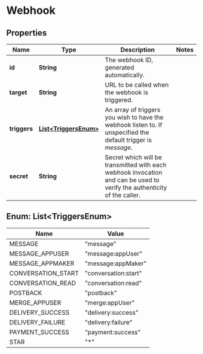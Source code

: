 
# Webhook

## Properties
Name | Type | Description | Notes
------------ | ------------- | ------------- | -------------
**id** | **String** | The webhook ID, generated automatically. | 
**target** | **String** | URL to be called when the webhook is triggered. | 
**triggers** | [**List&lt;TriggersEnum&gt;**](#List&lt;TriggersEnum&gt;) | An array of triggers you wish to have the webhook listen to. If unspecified the default trigger is *message*. | 
**secret** | **String** | Secret which will be transmitted with each webhook invocation and can be used to verify the authenticity of the caller. | 


<a name="List<TriggersEnum>"></a>
## Enum: List&lt;TriggersEnum&gt;
Name | Value
---- | -----
MESSAGE | &quot;message&quot;
MESSAGE_APPUSER | &quot;message:appUser&quot;
MESSAGE_APPMAKER | &quot;message:appMaker&quot;
CONVERSATION_START | &quot;conversation:start&quot;
CONVERSATION_READ | &quot;conversation:read&quot;
POSTBACK | &quot;postback&quot;
MERGE_APPUSER | &quot;merge:appUser&quot;
DELIVERY_SUCCESS | &quot;delivery:success&quot;
DELIVERY_FAILURE | &quot;delivery:failure&quot;
PAYMENT_SUCCESS | &quot;payment:success&quot;
STAR | &quot;*&quot;



